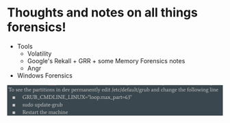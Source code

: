 # Thoughts and notes on all things forensics!

* Tools
	* Volatility
	* Google's Rekall + GRR + some Memory Forensics notes
	* Angr
* Windows Forensics

![Loop Device fix on SIFT](loopdevice_Fix.png)
